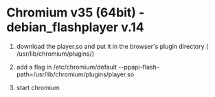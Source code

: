 Chromium v35 (64bit) - debian_flashplayer v.14        
==================



1. download the player.so and put it in the browser's plugin directory ( /usr/lib/chromium/plugins/)

2. add a flag in /etc/chromium/default
   --ppapi-flash-path=/usr/lib/chromium/plugins/player.so 

3. start chromium

